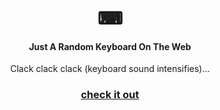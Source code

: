 <p align="center">
  <h1 align="center">⌨</h1>
  <h4 align="center">Just A Random Keyboard On The Web</h3>
</p>


<p align="center">Clack clack clack (keyboard sound intensifies)...</p>
<p>
  <a href="https://aurora-0025.github.io/HtmlCssJsKeyboard/">
    <h3 align="center">check it out</h3>
  </a>
</p>
